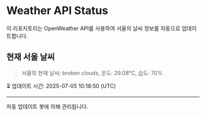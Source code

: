
# Weather API Status

이 리포지토리는 OpenWeather API를 사용하여 서울의 날씨 정보를 자동으로 업데이트합니다.

## 현재 서울 날씨
> 서울의 현재 날씨: broken clouds, 온도: 29.08°C, 습도: 70%

⏳ 업데이트 시간: 2025-07-05 10:18:50 (UTC)

---
자동 업데이트 봇에 의해 관리됩니다.

